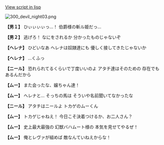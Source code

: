 [View script in lisp](../scripts/100211071.txt)

![300_devil_night03.png](../images/backgrounds/300_devil_night03.png)

**【男１】**
ひぃぃぃぃっ…！
伯爵様の斬ル姫だっ…

**【男２】**
逃げろ！
なにをされるか
分かったものじゃないぞ

**【ヘレナ】**
ひどいなあ
ヘレナは奴隷達にも
優しく接してきたじゃないか

**【ヘレナ】**
…くふっ

**【ニール】**
恐れられてるくらいで丁度いいのよ
アタチ達はそのための
存在でもあるんだから

**【ムー】**
また会ったな、嬢ちゃん達！

**【ムー】**
ヘレナと…
そっちの馬は
そういや名前聞いてなかったな

**【ニール】**
アタチはニールよ
トカゲのムーくん

**【ムー】**
トカゲじゃねえ！
今日こそ決着つけるか、お二人さん？

**【ムー】**
史上最大最強の
幻獣バハムート様の
本気を見せてやるぜ！

**【ムー】**
俺とレヴァが組めば
敵なんていねえからな！
